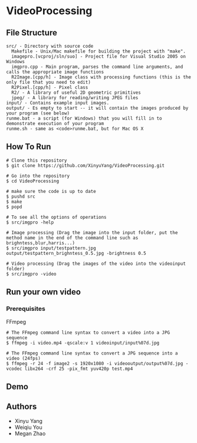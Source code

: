 # VideoProcessing 

## File Structure
    src/ - Directory with source code
      Makefile - Unix/Mac makefile for building the project with "make". 
      imagepro.[vcproj/sln/suo] - Project file for Visual Studio 2005 on Windows
      imgpro.cpp - Main program, parses the command line arguments, and calls the appropriate image functions
      R2Image.[cpp/h] - Image class with processing functions (this is the only file that you need to edit)
      R2Pixel.[cpp/h] - Pixel class 
      R2/ - A library of useful 2D geometric primitives
      jpeg/ - A library for reading/writing JPEG files
    input/ - Contains example input images. 
    output/ - Es empty to start -- it will contain the images produced by your program (see below)
    runme.bat - a script (for Windows) that you will fill in to demonstrate execution of your program
    runme.sh - same as <code>runme.bat, but for Mac OS X


## How To Run

```
# Clone this repository
$ git clone https://github.com/XinyuYang/VideoProcessing.git

# Go into the repository
$ cd VideoProcessing

# make sure the code is up to date
$ pushd src
$ make
$ popd

# To see all the options of operations
$ src/imgpro -help

# Image processing (Drag the image into the input folder, put the method name in the end of the command line such as brighntess,blur,harris...)
$ src/imgpro input/testpattern.jpg output/testpattern_brighntess_0.5.jpg -brightness 0.5

# Video processing (Drag the images of the video into the videoinput folder)
$ src/imgpro -video

```

## Run your own video
### Prerequisites
FFmpeg
```
# The FFmpeg command line syntax to convert a video into a JPG sequence
$ ffmpeg -i video.mp4 -qscale:v 1 videoinput/input%07d.jpg

# The FFmpeg command line syntax to convert a JPG sequence into a video (24fps)
$ ffmpeg -r 24 -f image2 -s 1920x1080 -i videooutput/output%07d.jpg -vcodec libx264 -crf 25 -pix_fmt yuv420p test.mp4
```

## Demo

## Authors
* Xinyu Yang
* Weiqiu You
* Megan Zhao
